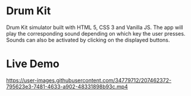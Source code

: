 # Drum Kit

Drum Kit simulator built with HTML 5, CSS 3 and Vanilla JS. The app will play the corresponding sound depending on which key the user presses. Sounds can also be activated by clicking on the displayed buttons.

# Live Demo
https://user-images.githubusercontent.com/34779712/207462372-795623e3-7481-4633-a902-48331898b93c.mp4

